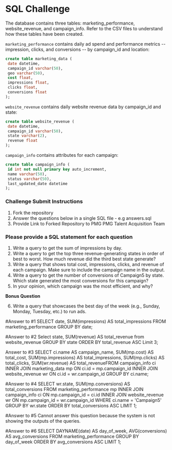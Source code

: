 # SQL Challenge

The database contains three tables: marketing_performance, website_revenue, and campaign_info. Refer to the CSV
files to understand how these tables have been created.

`marketing_performance` contains daily ad spend and performance metrics -- impression, clicks, and conversions -- by campaign_id and location:
```sql
create table marketing_data (
 date datetime,
 campaign_id varchar(50),
 geo varchar(50),
 cost float,
 impressions float,
 clicks float,
 conversions float
);
```

`website_revenue` contains daily website revenue data by campaign_id and state:
```sql
create table website_revenue (
 date datetime,
 campaign_id varchar(50),
 state varchar(2),
 revenue float
);
```

`campaign_info` contains attributes for each campaign:
```sql
create table campaign_info (
 id int not null primary key auto_increment,
 name varchar(50),
 status varchar(50),
 last_updated_date datetime
);
```

### Challenge Submit Instructions

1. Fork the repository
2. Answer the questions below in a single SQL file - e.g answers.sql
3. Provide Link to Forked Repository to PMG PMG Talent Acquisition Team

### Please provide a SQL statement for each question

1. Write a query to get the sum of impressions by day.
2. Write a query to get the top three revenue-generating states in order of best to worst. How much revenue did the third best state generate?
3. Write a query that shows total cost, impressions, clicks, and revenue of each campaign. Make sure to include the campaign name in the output.
4. Write a query to get the number of conversions of Campaign5 by state. Which state generated the most conversions for this campaign?
5. In your opinion, which campaign was the most efficient, and why?

**Bonus Question**

6. Write a query that showcases the best day of the week (e.g., Sunday, Monday, Tuesday, etc.) to run ads.

#Answer to #1 
SELECT date, SUM(impressions) AS total_impressions FROM marketing_performance
GROUP BY date;

#Answer to #2
Select state, SUM(revenue) AS total_revenue from website_revenue
GROUP BY state
ORDER BY total_revenue ASC
Limit 3;

Answer to #3
SELECT ci.name AS campaign_name, SUM(mp.cost) AS total_cost, SUM(mp.impressions) AS total_impressions, SUM(mp.clicks) AS total_clicks, SUM(wr.revenue) AS total_revenueFROM campaign_info ci
INNER JOIN marketing_data mp ON ci.id = mp.campaign_id
INNER JOIN website_revenue wr ON ci.id = wr.campaign_id
GROUP BY ci.name;

#Answer to #4
SELECT wr.state, SUM(mp.conversions) AS total_conversions FROM marketing_performance mp
INNER JOIN campaign_info ci ON mp.campaign_id = ci.id
INNER JOIN website_revenue wr ON mp.campaign_id = wr.campaign_id
WHERE ci.name = 'Campaign5'
GROUP BY wr.state
ORDER BY total_conversions ASC
LIMIT 1;

#Answer to #5
Cannot answer this question because the system is not showing the outputs of the queries.

#Answer to #6
SELECT DAYNAME(date) AS day_of_week, AVG(conversions) AS avg_conversions FROM marketing_performance
GROUP BY day_of_week
ORDER BY  avg_conversions ASC
LIMIT 1;












